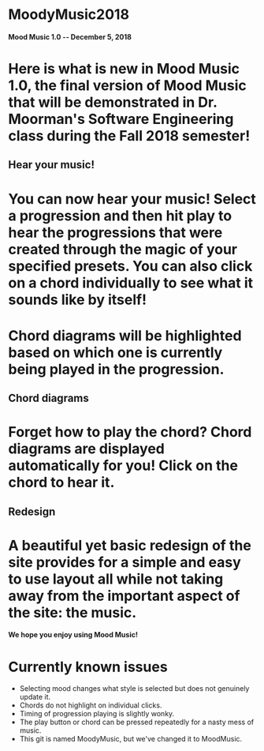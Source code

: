 # MoodyMusic2018

#### Mood Music 1.0 -- December 5, 2018

# Here is what is new in Mood Music 1.0, the final version of Mood Music that will be demonstrated in Dr. Moorman's Software Engineering class during the Fall 2018 semester!

## Hear your music!
# You can now hear your music! Select a progression and then hit play to hear the progressions that were created through the magic of your specified presets. You can also click on a chord individually to see what it sounds like by itself!

# Chord diagrams will be highlighted based on which one is currently being played in the progression.

## Chord diagrams
# Forget how to play the chord? Chord diagrams are displayed automatically for you! Click on the chord to hear it.

## Redesign
# A beautiful yet basic redesign of the site provides for a simple and easy to use layout all while not taking away from the important aspect of the site: the music.

#### We hope you enjoy using Mood Music!

# Currently known issues
- Selecting mood changes what style is selected but does not genuinely update it.
- Chords do not highlight on individual clicks.
- Timing of progression playing is slightly wonky.
- The play button or chord can be pressed repeatedly for a nasty mess of music.
- This git is named MoodyMusic, but we've changed it to MoodMusic.
